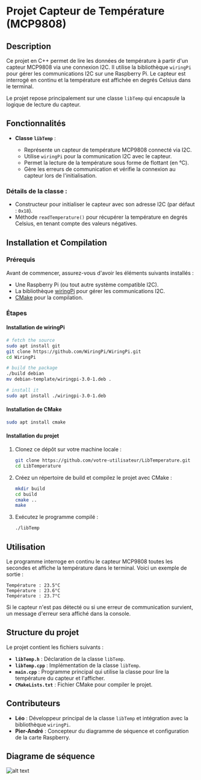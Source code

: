 # Projet Capteur de Température (MCP9808)

## Description

Ce projet en C++ permet de lire les données de température à partir d'un capteur MCP9808 via une connexion I2C. Il utilise la bibliothèque `wiringPi` pour gérer les communications I2C sur une Raspberry Pi. Le capteur est interrogé en continu et la température est affichée en degrés Celsius dans le terminal.

Le projet repose principalement sur une classe `libTemp` qui encapsule la logique de lecture du capteur.

## Fonctionnalités

- **Classe `libTemp`** :
  
  - Représente un capteur de température MCP9808 connecté via I2C.
  - Utilise `wiringPi` pour la communication I2C avec le capteur.
  - Permet la lecture de la température sous forme de flottant (en °C).
  - Gère les erreurs de communication et vérifie la connexion au capteur lors de l'initialisation.

### Détails de la classe :
  - Constructeur pour initialiser le capteur avec son adresse I2C (par défaut : `0x18`).
  - Méthode `readTemperature()` pour récupérer la température en degrés Celsius, en tenant compte des valeurs négatives.
  
## Installation et Compilation

### Prérequis

Avant de commencer, assurez-vous d'avoir les éléments suivants installés :

- Une Raspberry Pi (ou tout autre système compatible I2C).
- La bibliothèque [wiringPi](https://github.com/WiringPi/WiringPi) pour gérer les communications I2C.
- [CMake](https://cmake.org/) pour la compilation.

### Étapes

#### Installation de wiringPi

``` bash
# fetch the source
sudo apt install git
git clone https://github.com/WiringPi/WiringPi.git
cd WiringPi

# build the package
./build debian
mv debian-template/wiringpi-3.0-1.deb .

# install it
sudo apt install ./wiringpi-3.0-1.deb
```
#### Installation de CMake

``` bash
sudo apt install cmake
```

#### Installation du projet

1. Clonez ce dépôt sur votre machine locale :
    ```bash
    git clone https://github.com/votre-utilisateur/LibTemperature.git
    cd LibTemperature
    ```

2. Créez un répertoire de build et compilez le projet avec CMake :
    ```bash
    mkdir build
    cd build
    cmake ..
    make
    ```

3. Exécutez le programme compilé :
    ```bash
    ./libTemp
    ```

## Utilisation

Le programme interroge en continu le capteur MCP9808 toutes les secondes et affiche la température dans le terminal. Voici un exemple de sortie :

```
Température : 23.5°C
Température : 23.6°C
Température : 23.7°C
```

Si le capteur n'est pas détecté ou si une erreur de communication survient, un message d'erreur sera affiché dans la console.

## Structure du projet

Le projet contient les fichiers suivants :

- **`libTemp.h`** : Déclaration de la classe `libTemp`.
- **`libTemp.cpp`** : Implémentation de la classe `libTemp`.
- **`main.cpp`** : Programme principal qui utilise la classe pour lire la température du capteur et l'afficher.
- **`CMakeLists.txt`** : Fichier CMake pour compiler le projet.

## Contributeurs

- **Léo** : Développeur principal de la classe `libTemp` et intégration avec la bibliothèque `wiringPi`.
- **Pier-André** : Concepteur du diagramme de séquence et configuration de la carte Raspberry.

## Diagrame de séquence

![alt text](https://drive.google.com/file/d/1GCA8TgrqBAq1sskiX6H1L1OuEINfWh0-/view?usp=drive_link)
